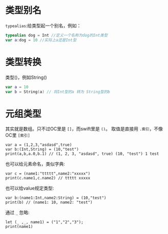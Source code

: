 # 类型别名
`typealias`:给类型起一个别名，例如：

```swift
typealias dog = Int //定义一个名称为dog的Int类型
var a:dog = 10 //实际上a还是Int型
```

# 类型转换

类型()，例如String()

```swift
var a = 10
var b = String(a) // 将Int型的a 转为 String型的b
```

# 元组类型
其实就是数组。只不过OC里是 `[]`，而swift里是 `()`。
取值是直接用 `.索引`，不像OC里 `[索引]`
```sw
var a = (1,2,3,"asdasd",true)
var b:(Int,String) = (10,"test")
print(a,b,a.0,b.1) // (1, 2, 3, "asdasd", true) (10, "test") 1 test
```

也可以给元素命名，类似字典:
```sw
var c = (name1:"ttttt",name2:"xxxxx")
print(c.name1,c.name2) // ttttt xxxxx
```

也可以给value规定类型:
```sw
var b:(name1:Int,name2:String) = (10,"test")
print(b) // (name1: 10, name2: "test")
```

通过 `_` 忽略:
```sw
let (_ ,_, name1) = ("1","2","3");
print(name1)
```